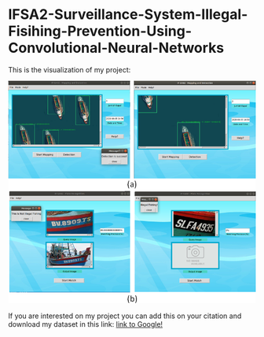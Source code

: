 # IFSA2-Surveillance-System-Illegal-Fisihing-Prevention-Using-Convolutional-Neural-Networks

This is the visualization of my project:

![alt text](https://github.com/aguspray001/IFSA2--Surveillance-System-Illegal-Fisihing-Prevention-Using-Convolutional-Neural-Networks/blob/master/Result/GUI/gambungan.png)

If you are interested on my project you can add this on your citation and download my dataset in this link: [link to Google!](http://google.com)
